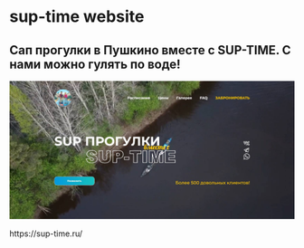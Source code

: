 # sup-time website
## Сап прогулки в Пушкино вместе с SUP-TIME. С нами можно гулять по воде!
<p>
      <img src="https://github.com/Katytrop/cv/blob/gh-pages/img/works/sup-time.jpg" width="726">
</p>
https://sup-time.ru/